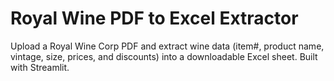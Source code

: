 # Royal Wine PDF to Excel Extractor

Upload a Royal Wine Corp PDF and extract wine data (item#, product name, vintage, size, prices, and discounts) into a downloadable Excel sheet. Built with Streamlit.

